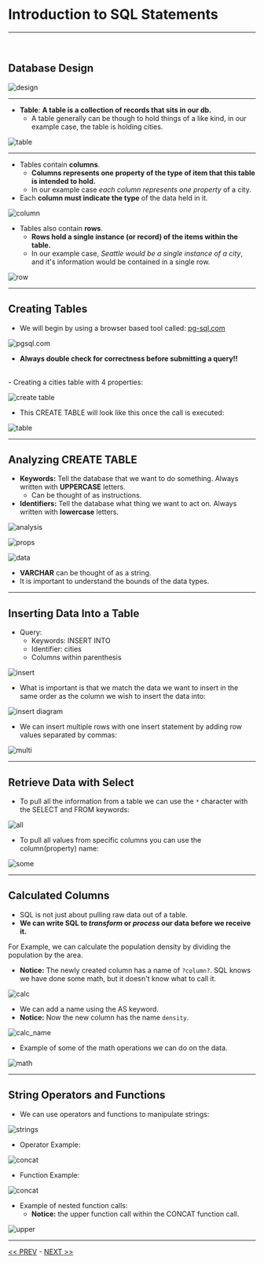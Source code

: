 # Introduction to SQL Statements

<hr>
<br>

## Database Design

![design](../resources/design_process.JPG)

<hr>

- **Table**: **A table is a collection of records that sits in our db.**
  - A table generally can be though to hold things of a like kind, in our example case, the table is holding cities.

![table](../resources/table.JPG)

<hr>

- Tables contain **columns**.
  - **Columns represents one property of the type of item that this table is intended to hold.**
  - In our example case *each column represents one property* of a city.
- Each **column must indicate the type** of the data held in it.

![column](../resources/columns.JPG)

- Tables also contain **rows**.
  - **Rows hold a single instance (or record) of the items within the table.**
  - In our example case, *Seattle would be a single instance of a city*, and it's information would be contained in a single row.

![row](../resources/rows.JPG)

<hr>

## Creating Tables

- We will begin by using a browser based tool called: [pg-sql.com](pg-sql.com)

![pgsql.com](../resources/pg-sql-site.JPG)



- **Always double check for correctness before submitting a query!!**

<br>
- Creating a cities table with 4 properties:

![create table](../resources/create_table.jpg)

- This CREATE TABLE will look like this once the call is executed:

![table](../resources/cities.JPG)

<hr>

## Analyzing CREATE TABLE

- **Keywords:** Tell the database that we want to do something. Always written with **UPPERCASE** letters.
  - Can be thought of as instructions.
- **Identifiers:** Tell the database what thing we want to act on. Always written with **lowercase** letters.

![analysis](../resources/analysis.JPG)

![props](../resources/props.JPG)

![data](../resources/column_data.JPG)

- **VARCHAR** can be thought of as a string.
- It is important to understand the bounds of the data types.

<hr>

## Inserting Data Into a Table

- Query:
  - Keywords: INSERT INTO 
  - Identifier: cities
  - Columns within parenthesis

![insert](../resources/insert.JPG)

- What is important is that we match the data we want to insert in the same order as the column we wish to insert the data into:

![insert diagram](../resources/insert_diagram.JPG)

- We can insert multiple rows with one insert statement by adding row values separated by commas:

![multi](../resources/insert_multi.JPG)

<hr>

## Retrieve Data with Select

- To pull all the information from a table we can use the `*` character with the SELECT and FROM keywords:

![all](../resources/select_all.JPG)

- To pull all values from specific columns you can use the column(property) name:

![some](../resources/select_some.JPG)


<hr>

## Calculated Columns

- SQL is not just about pulling raw data out of a table.
- **We can write SQL to *transform* or *process* our data before we receive it.**

For Example, we can calculate the population density by dividing the population by the area.
- **Notice:** The newly created column has a name of `?column?`. SQL knows we have done some math, but it doesn't know what to call it.

![calc](../resources/calc_noName.JPG)

- We can add a name using the AS keyword.
- **Notice:** Now the new column has the name `density`.

![calc_name](../resources/calculate.JPG)

- Example of some of the math operations we can do on the data.

![math](../resources/operators.JPG)

<hr>

## String Operators and Functions

- We can use operators and functions to manipulate strings:

![strings](../resources/strings.JPG)

- Operator Example:

![concat](../resources/concat.JPG)

- Function Example:

![concat](../resources/concat1.JPG)

- Example of nested function calls:
  - **Notice:** the upper function call within the CONCAT function call.

![upper](../resources/upper.JPG)

<hr>

[<< PREV](../0_Course_Intro/index.md) - [NEXT >>](../2_Filtering_Records/index.md)